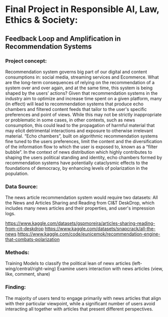 # Final Project in Responsible AI, Law, Ethics & Society: 

## Feedback Loop and Amplification in Recommendation Systems 

### Project concept:

Recommendation system governs big part of our digital and content consumptions in: social media, streaming services and Ecommerce. What are the long-term consequences of relying on the recommendation of a system over and over again, and at the same time, this system is being shaped by the users’ actions?
Given that recommendation systems in the industry aim to optimize and increase time spent on a given platform, many (in effect) will lead to recommendation systems that produce echo chambers and filtered content feeds that tailor to the user's specific preferences and point of views. While this may not be strictly inappropriate or problematic in some cases, in other contexts, such as news consumption, this could lead to the propagation of harmful material that may elicit detrimental interactions and exposure to otherwise irrelevant material. “Echo chambers”, built on algorithmic recommendation systems fine tuned to the users preferences, limit the content and the diversification of the information flow to which the user is exposed to, known as a “filter bubble”. In the context of news distribution which highly contributes to shaping the users political standing and identity, echo chambers formed by recommendation systems have potentially cataclysmic effects to the foundations of democracy, by enhancing levels of polarization in the population.


### Data Source:
The news article recommendation system would require two datasets: All the News and Articles Sharing and Reading from CI&T DeskDrop, which includes many news articles and their properties, and user's impression logs. 

https://www.kaggle.com/datasets/gspmoreira/articles-sharing-reading-from-cit-deskdrop
https://www.kaggle.com/datasets/snapcrack/all-the-news
https://www.kaggle.com/code/eunicemok/recommendation-engine-that-combats-polarization


### Methods:
Training Models to classify the political lean of newx articles (left-wing/central/right-wing)
Examine users interaction with news articles (view, like, comment, share)

### Finding:
The majority of users tend to engage primarily with news articles that align with their particular viewpoint, while a significant number of users avoid interacting all together with articles that present different perspectives.

